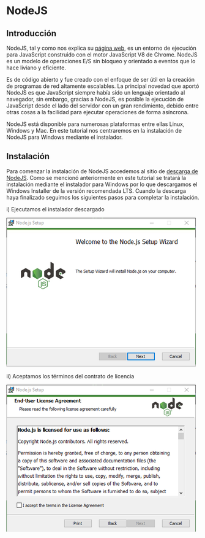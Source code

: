 # NodeJS

## Introducción

NodeJS, tal y como nos explica su [página web](https://nodejs.org/es/), es un entorno de ejecución para JavaScript
construido con el motor JavaScript V8 de Chrome. NodeJS es un modelo de operaciones E/S sin bloqueo y orientado a 
eventos que lo hace liviano y eficiente.

Es de código abierto y fue creado con el enfoque de ser útil en la creación de programas de red altamente
escalables. La principal novedad que aportó NodeJS es que JavaScript siempre había sido un lenguaje orientado
al navegador, sin embargo, gracias a NodeJS, es posible la ejecución de JavaScript desde el lado del servidor
con un gran rendimiento, debido entre otras cosas a la facilidad para ejecutar operaciones de forma asíncrona.

NodeJS está disponible para numerosas plataformas entre ellas Linux, Windows y Mac. En este tutorial nos
centraremos en la instalación de NodeJS para Windows mediante el instalador.

## Instalación

Para comenzar la instalación de NodeJS accedemos al sitio de [descarga de NodeJS](https://nodejs.org/es/download/).
Como se mencionó anteriormente en este tutorial se tratará la instalación mediante el instalador para Windows por
lo que descargamos el Windows Installer de la versión recomendada LTS. Cuando la descarga haya finalizado seguimos
los siguientes pasos para completar la instalación.

i) Ejecutamos el instalador descargado
    
![Imagen1](/cap1_node.js/images/1.png)
    
ii) Aceptamos los términos del contrato de licencia
    
![Imagen2](/cap1_node.js/images/2.png)